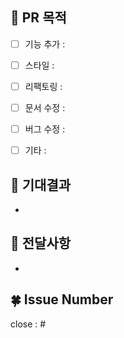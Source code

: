 ## 🌴 PR 목적
- [ ] 기능 추가 : 
- [ ] 스타일 : 
- [ ] 리팩토링 :
- [ ] 문서 수정 :
- [ ] 버그 수정 :
- [ ] 기타 : 


## 🌴 기대결과
-

## 🌴 전달사항
-

## 🍀 Issue Number
close : #
